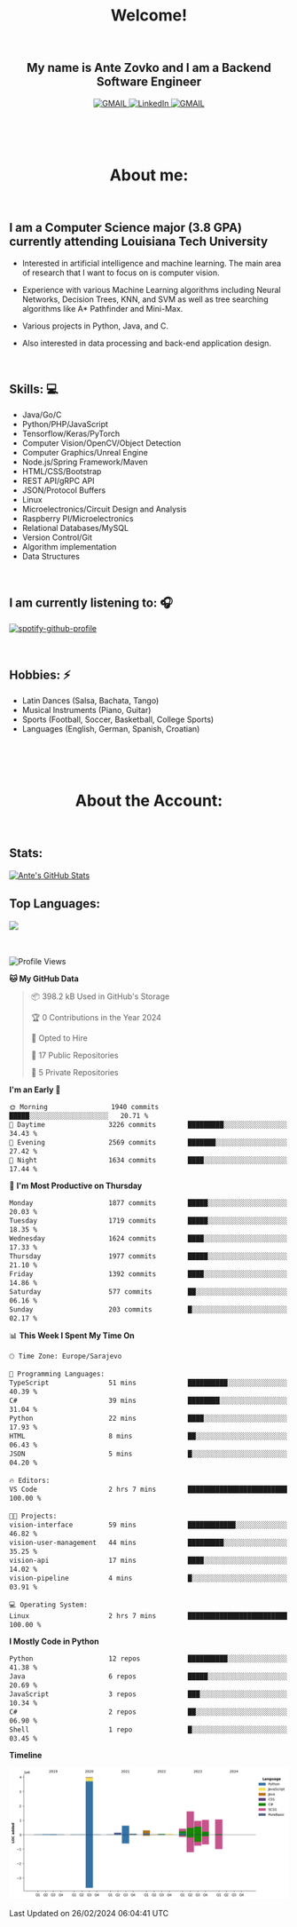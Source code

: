
<h1 align="center"> Welcome!</h1>
<br>

<h2 align="center">My name is Ante Zovko and I am a Backend Software Engineer</h2> 

<p align= "center">
  <a href="https://mail.google.com/mail/u/0/?view=cm&fs=1&to=antezovko.az@gmail.com&tf=1">
      <img alt="GMAIL" src="https://img.shields.io/badge/Email-Contact-darkred?style=for-the-badge&logo=gmail&labelColor=grey&logoColor=white" />
    </a>
 <a href="https://www.linkedin.com/in/antezovko/">
      <img alt="LinkedIn" src="https://img.shields.io/badge/LinkedIn-Connect-Blue?style=for-the-badge&logo=LinkedIn" />
    </a>
   <a href="https://www.facebook.com/ZovkoAntee/">
      <img alt="GMAIL" src="https://img.shields.io/badge/Facebook-Add%20Friend-darkblue?style=for-the-badge&logo=Facebook&logoColor=white" />
    </a>

  </p>

<br>
<br>
<br>

<h1 align="center">About me:</h1>

<br>

## I am a Computer Science major (3.8 GPA) currently attending Louisiana Tech University
  - Interested in artificial intelligence and machine learning. The main area of research that I want to focus on is computer vision. 

  - Experience with various Machine Learning algorithms including Neural Networks, Decision Trees, KNN, and SVM as well as tree searching algorithms like A* Pathfinder and Mini-Max.

  - Various projects in Python, Java, and C.

   - Also interested in data processing and back-end application design.

<br>

## Skills: 💻
- Java/Go/C
- Python/PHP/JavaScript
- Tensorflow/Keras/PyTorch
- Computer Vision/OpenCV/Object
Detection
- Computer Graphics/Unreal Engine
- Node.js/Spring Framework/Maven 
- HTML/CSS/Bootstrap
- REST API/gRPC API 
- JSON/Protocol Buffers
- Linux 
- Microelectronics/Circuit Design
and Analysis
- Raspberry PI/Microelectronics
- Relational Databases/MySQL 
- Version Control/Git
- Algorithm implementation
- Data Structures


<br>

## I am currently listening to: 🎧
[![spotify-github-profile](https://spotify-github-profile.vercel.app/api/view?uid=u06dtc9h3le4tq61m3x12o9uh&cover_image=true&theme=default&bar_color=53b14f&bar_color_cover=false)](https://github.com/kittinan/spotify-github-profile)

<br>


## Hobbies: ⚡ 
- Latin Dances (Salsa, Bachata, Tango)
- Musical Instruments (Piano, Guitar)
- Sports (Football, Soccer, Basketball, College Sports)
- Languages (English, German, Spanish, Croatian)

<br>
<br>
<br>

<h1 align="center">About the Account:</h1>

<br>

## Stats: 
<a href="https://github.com/AnteZovko23">
  <img align="center" src="https://github-readme-stats.antezovko23.vercel.app/api?username=AnteZovko23&show_icons=true&line_height=27&count_private=true&title_color=ffffff&text_color=c9cacc&icon_color=2bbc8a&bg_color=1d1f21" alt="Ante's GitHub Stats" />
</a>


<br>

## Top Languages:
<img align="center" src="https://github-readme-stats.antezovko23.vercel.app/api/top-langs/?username=AnteZovko23&title_color=ffffff&text_color=c9cacc&icon_color=2bbc8a&bg_color=1d1f21" />






<br>
<br>
<br>


<!--START_SECTION:waka-->
![Profile Views](http://img.shields.io/badge/Profile%20Views-0-blue)

**🐱 My GitHub Data** 

> 📦 398.2 kB Used in GitHub's Storage 
 > 
> 🏆 0 Contributions in the Year 2024
 > 
> 💼 Opted to Hire
 > 
> 📜 17 Public Repositories 
 > 
> 🔑 5 Private Repositories 
 > 
**I'm an Early 🐤** 

```text
🌞 Morning                1940 commits        █████░░░░░░░░░░░░░░░░░░░░   20.71 % 
🌆 Daytime                3226 commits        █████████░░░░░░░░░░░░░░░░   34.43 % 
🌃 Evening                2569 commits        ███████░░░░░░░░░░░░░░░░░░   27.42 % 
🌙 Night                  1634 commits        ████░░░░░░░░░░░░░░░░░░░░░   17.44 % 
```
📅 **I'm Most Productive on Thursday** 

```text
Monday                   1877 commits        █████░░░░░░░░░░░░░░░░░░░░   20.03 % 
Tuesday                  1719 commits        █████░░░░░░░░░░░░░░░░░░░░   18.35 % 
Wednesday                1624 commits        ████░░░░░░░░░░░░░░░░░░░░░   17.33 % 
Thursday                 1977 commits        █████░░░░░░░░░░░░░░░░░░░░   21.10 % 
Friday                   1392 commits        ████░░░░░░░░░░░░░░░░░░░░░   14.86 % 
Saturday                 577 commits         ██░░░░░░░░░░░░░░░░░░░░░░░   06.16 % 
Sunday                   203 commits         █░░░░░░░░░░░░░░░░░░░░░░░░   02.17 % 
```


📊 **This Week I Spent My Time On** 

```text
🕑︎ Time Zone: Europe/Sarajevo

💬 Programming Languages: 
TypeScript               51 mins             ██████████░░░░░░░░░░░░░░░   40.39 % 
C#                       39 mins             ████████░░░░░░░░░░░░░░░░░   31.04 % 
Python                   22 mins             ████░░░░░░░░░░░░░░░░░░░░░   17.93 % 
HTML                     8 mins              ██░░░░░░░░░░░░░░░░░░░░░░░   06.43 % 
JSON                     5 mins              █░░░░░░░░░░░░░░░░░░░░░░░░   04.20 % 

🔥 Editors: 
VS Code                  2 hrs 7 mins        █████████████████████████   100.00 % 

🐱‍💻 Projects: 
vision-interface         59 mins             ████████████░░░░░░░░░░░░░   46.82 % 
vision-user-management   44 mins             █████████░░░░░░░░░░░░░░░░   35.25 % 
vision-api               17 mins             ████░░░░░░░░░░░░░░░░░░░░░   14.02 % 
vision-pipeline          4 mins              █░░░░░░░░░░░░░░░░░░░░░░░░   03.91 % 

💻 Operating System: 
Linux                    2 hrs 7 mins        █████████████████████████   100.00 % 
```

**I Mostly Code in Python** 

```text
Python                   12 repos            ██████████░░░░░░░░░░░░░░░   41.38 % 
Java                     6 repos             █████░░░░░░░░░░░░░░░░░░░░   20.69 % 
JavaScript               3 repos             ███░░░░░░░░░░░░░░░░░░░░░░   10.34 % 
C#                       2 repos             ██░░░░░░░░░░░░░░░░░░░░░░░   06.90 % 
Shell                    1 repo              █░░░░░░░░░░░░░░░░░░░░░░░░   03.45 % 
```



**Timeline**

![Lines of Code chart](https://raw.githubusercontent.com/AnteZovko23/AnteZovko23/master/assets/bar_graph.png)


 Last Updated on 26/02/2024 06:04:41 UTC
<!--END_SECTION:waka-->



